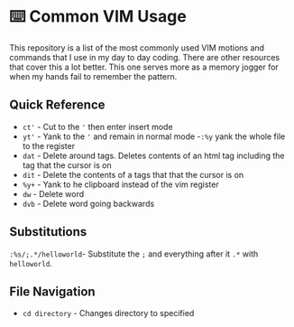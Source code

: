 # ⌨️ Common VIM Usage
This repository is a list of the most commonly used VIM motions and commands that I use in my day to day coding. There are other resources that cover this a lot better. This one serves more as a memory jogger for when my hands fail to remember the pattern.

## Quick Reference
- `ct'` - Cut to the `'` then enter insert mode
- `yt'` - Yank to the `'` and remain in normal mode
-`:%y` yank the whole file to the register
- `dat` - Delete around tags. Deletes contents of an html tag including the tag that the cursor is on
- `dit` - Delete the contents of a tags that that the cursor is on
- `%y+` - Yank to he clipboard instead of the vim register
- `dw` - Delete word
- `dvb` - Delete word going backwards

## Substitutions
`:%s/;.*/helloworld`- Substitute the `;` and everything after it `.*` with `helloworld`.

## File Navigation
- `cd directory` - Changes directory to specified
